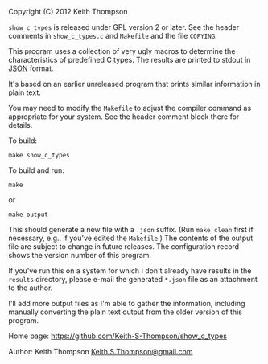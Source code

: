 Copyright (C) 2012 Keith Thompson

`show_c_types` is released under GPL version 2 or later.  See the
header comments in `show_c_types.c` and `Makefile` and the file
`COPYING`.

This program uses a collection of very ugly macros to determine the
characteristics of predefined C types.  The results are printed to
stdout in [JSON](http://www.json.org/) format.

It's based on an earlier unreleased program that prints similar
information in plain text.

You may need to modify the `Makefile` to adjust the compiler command
as appropriate for your system.  See the header comment block there
for details.

To build:

    make show_c_types

To build and run:

    make

or

    make output

This should generate a new file with a `.json` suffix.  (Run `make
clean` first if necessary, e.g., if you've edited the `Makefile`.)
The contents of the output file are subject to change in future
releases.  The configuration record shows the version number of this
program.

If you've run this on a system for which I don't already have results
in the `results` directory, please e-mail the generated `*.json`
file as an attachment to the author.

I'll add more output files as I'm able to gather the information,
including manually converting the plain text output from the older
version of this program.

Home page: https://github.com/Keith-S-Thompson/show_c_types

Author: Keith Thompson <Keith.S.Thompson@gmail.com>

